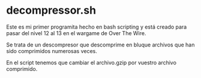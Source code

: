 # decompressor.sh

Este es mi primer programita hecho en bash scripting y está creado para pasar del nivel 12 al 13 en el wargame de Over The Wire. 

Se trata de un descompresor que descomprime en bluque archivos que han sido comprimidos numerosas veces.

En el script tenemos que cambiar el archivo.gzip por vuestro archivo comprimido.

